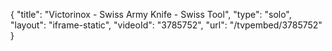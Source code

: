{
    "title": "Victorinox - Swiss Army Knife - Swiss Tool",
    "type": "solo",
    "layout": "iframe-static",
    "videoId": "3785752",
    "url": "\/tvpembed\/3785752"
}